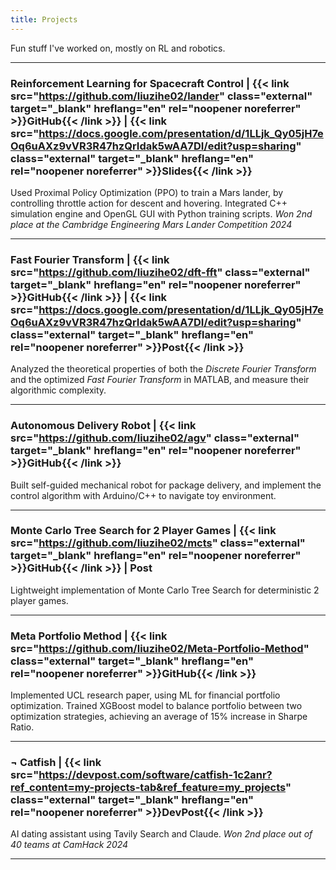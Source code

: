 ```yaml
---
title: Projects
---
```


Fun stuff I've worked on, mostly on RL and robotics.

---

### Reinforcement Learning for Spacecraft Control | {{< link src="https://github.com/liuzihe02/lander" class="external" target="_blank" hreflang="en" rel="noopener noreferrer" >}}GitHub{{< /link >}} | {{< link src="https://docs.google.com/presentation/d/1LLjk_Qy05jH7eOq6uAXz9vVR3R47hzQrIdak5wAA7DI/edit?usp=sharing" class="external" target="_blank" hreflang="en" rel="noopener noreferrer" >}}Slides{{< /link >}}

Used Proximal Policy Optimization (PPO) to train a Mars lander, by controlling throttle action for descent and hovering. Integrated C++ simulation engine and OpenGL GUI with Python training scripts. _Won 2nd place at the Cambridge Engineering Mars Lander Competition 2024_

---

### Fast Fourier Transform | {{< link src="https://github.com/liuzihe02/dft-fft" class="external" target="_blank" hreflang="en" rel="noopener noreferrer" >}}GitHub{{< /link >}} | {{< link src="https://docs.google.com/presentation/d/1LLjk_Qy05jH7eOq6uAXz9vVR3R47hzQrIdak5wAA7DI/edit?usp=sharing" class="external" target="_blank" hreflang="en" rel="noopener noreferrer" >}}Post{{< /link >}}

Analyzed the theoretical properties of both the _Discrete Fourier Transform_ and the optimized _Fast Fourier Transform_ in MATLAB, and measure their algorithmic complexity.

---

### Autonomous Delivery Robot | {{< link src="https://github.com/liuzihe02/agv" class="external" target="_blank" hreflang="en" rel="noopener noreferrer" >}}GitHub{{< /link >}}

Built self-guided mechanical robot for package delivery, and implement the control algorithm with Arduino/C++ to navigate toy environment.

---

### Monte Carlo Tree Search for 2 Player Games | {{< link src="https://github.com/liuzihe02/mcts" class="external" target="_blank" hreflang="en" rel="noopener noreferrer" >}}GitHub{{< /link >}} | Post

Lightweight implementation of Monte Carlo Tree Search for deterministic 2 player games.

---

### Meta Portfolio Method | {{< link src="https://github.com/liuzihe02/Meta-Portfolio-Method" class="external" target="_blank" hreflang="en" rel="noopener noreferrer" >}}GitHub{{< /link >}}

Implemented UCL research paper, using ML for financial portfolio optimization. Trained XGBoost model to balance portfolio between two optimization strategies, achieving an average of 15% increase in Sharpe Ratio.

---

### ¬ Catfish | {{< link src="https://devpost.com/software/catfish-1c2anr?ref_content=my-projects-tab&ref_feature=my_projects" class="external" target="_blank" hreflang="en" rel="noopener noreferrer" >}}DevPost{{< /link >}}

AI dating assistant using Tavily Search and Claude. _Won 2nd place out of 40 teams at CamHack 2024_

---
